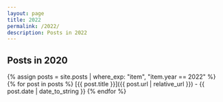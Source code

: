 ```yaml
---
layout: page
title: 2022
permalink: /2022/
description: Posts in 2022
---
```


## Posts in 2020
{% assign posts = site.posts | where_exp: "item", "item.year == 2022" %}
{% for post in posts %}
  [{{ post.title }}]({{ post.url | relative_url }}) - {{ post.date | date_to_string }}
{% endfor %}